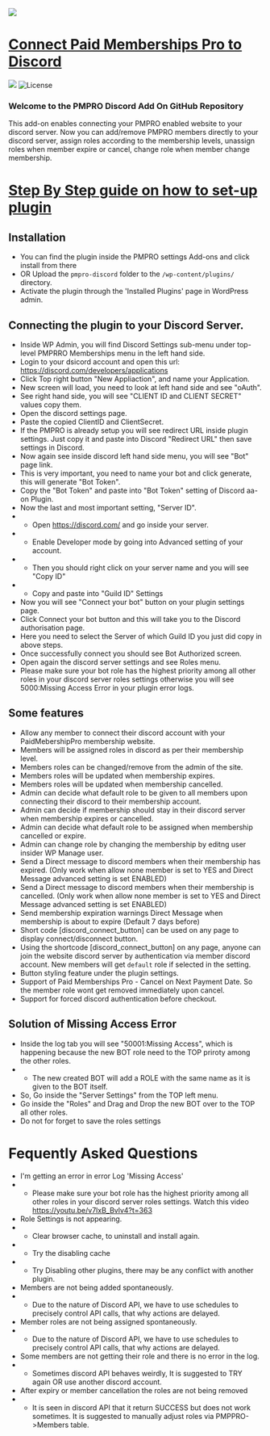 ![](https://www.expresstechsoftwares.com/wp-content/uploads/paidmembershippro_discord_addon_banner.png)

# [Connect Paid Memberships Pro to Discord](https://www.expresstechsoftwares.com/step-by-step-documentation-guide-on-how-to-connect-pmpro-and-discord-server-using-discord-addon/) #
![](https://img.shields.io/badge/build-passing-green) ![License](https://img.shields.io/badge/license-GPL--2.0%2B-red.svg)

### Welcome to the PMPRO Discord Add On GitHub Repository

This add-on enables connecting your PMPRO enabled website to your discord server. Now you can add/remove PMPRO members directly to your discord server, assign roles according to the membership levels, unassign roles when member expire or cancel, change role when member change membership.

# [Step By Step guide on how to set-up plugin](https://www.expresstechsoftwares.com/step-by-step-documentation-guide-on-how-to-connect-pmpro-and-discord-server-using-discord-addon/)


## Installation
- You can find the plugin inside the PMPRO settings Add-ons and click install from there
- OR Upload the `pmpro-discord` folder to the `/wp-content/plugins/` directory.
- Activate the plugin through the 'Installed Plugins' page in WordPress admin.

## Connecting the plugin to your Discord Server.
- Inside WP Admin, you will find Discord Settings sub-menu under top-level PMPRRO Memberships menu in the left hand side.
- Login to your dsicord account and open this url: https://discord.com/developers/applications
- Click Top right button "New Appliaction", and name your Application.
- New screen will load, you need to look at left hand side and see "oAuth".
- See right hand side, you will see "CLIENT ID and CLIENT SECRET" values copy them.
- Open the discord settings page.
- Paste the copied ClientID and ClientSecret.
- If the PMPRO is already setup you will see redirect URL inside plugin settings. Just copy it and paste into Discord "Redirect URL" then save settings in Discord.
- Now again see inside discord left hand side menu, you will see "Bot" page link.
- This is very important, you need to name your bot and click generate, this will generate "Bot Token".
- Copy the "Bot Token" and paste into "Bot Token" setting of Discord aa-on Plugin.
- Now the last and most important setting, "Server ID".
- - Open https://discord.com/ and go inside your server.
- - Enable Developer mode by going into Advanced setting of your account.
- - Then you should right click on your server name and you will see "Copy ID"
- - Copy and paste into "Guild ID" Settings
- Now you will see "Connect your bot" button on your plugin settings page.
- Click Connect your bot button and this will take you to the Discord authorisation page.
- Here you need to select the Server of which Guild ID you just did copy in above steps.
- Once successfully connect you should see Bot Authorized screen.
- Open again the discord server settings and see Roles menu.
- Please make sure your bot role has the highest priority among all other roles in your discord server roles settings otherwise you will see 5000:Missing Access Error in your plugin error logs.

## Some features
- Allow any member to connect their discord account with your PaidMebershipPro membership website.
- Members will be assigned roles in discord as per their membership level.
- Members roles can be changed/remove from the admin of the site.
- Members roles will be updated when membership expires.
- Members roles will be updated when membership cancelled.
- Admin can decide what default role to be given to all members upon connecting their discord to their membership account.
- Admin can decide if membership should stay in their discord server when membership expires or cancelled.
- Admin can decide what default role to be assigned when membership cancelled or expire.
- Admin can change role by changing the membership by editng user insider WP Manage user.
- Send a Direct message to discord members when their membership has expired. (Only work when allow none member is set to YES and Direct Message advanced setting is set ENABLED)
- Send a Direct message to discord members when their membership is cancelled. (Only work when allow none member is set to YES and Direct Message advanced setting is set ENABLED)
- Send membership expiration warnings Direct Message when membership is about to expire (Default 7 days before)
- Short code [discord_connect_button] can be used on any page to display connect/disconnect button.
- Using the shortcode [discord_connect_button] on any page, anyone can join the website discord server by authentication via member discord account. New members will get `default` role if selected in the setting.
- Button styling feature under the plugin settings.
- Support of Paid Memberships Pro - Cancel on Next Payment Date. So the member role wont get removed immediately upon cancel.
- Support for forced discord authentication before checkout.

## Solution of Missing Access Error
- Inside the log tab you will see "50001:Missing Access", which is happening because the new BOT role need to the TOP priroty among the other roles.
- - The new created BOT will add a ROLE with the same name as it is given to the BOT itself.
- So, Go inside the "Server Settings" from the TOP left menu.
- Go inside the "Roles" and Drag and Drop the new BOT over to the TOP all other roles.
- Do not for forget to save the roles settings

# Fequently Asked Questions
- I'm getting an error in error Log 'Missing Access'
- - Please make sure your bot role has the highest priority among all other roles in your discord server roles settings. Watch this video https://youtu.be/v7lxB_Bvlv4?t=363
- Role Settings is not appearing.
- - Clear browser cache, to uninstall and install again.
- - Try the disabling cache
- - Try Disabling other plugins, there may be any conflict with another plugin.
- Members are not being added spontaneously. 
- - Due to the nature of Discord API, we have to use schedules to precisely control API calls, that why actions are delayed. 
- Member roles are not being assigned spontaneously.
- - Due to the nature of Discord API, we have to use schedules to precisely control API calls, that why actions are delayed. 
- Some members are not getting their role and there is no error in the log.
- - Sometimes discord API behaves weirdly, It is suggested to TRY again OR use another discord account.
- After expiry or member cancellation the roles are not being removed
- - It is seen in discord API that it return SUCCESS but does not work sometimes. It is suggested to manually adjust roles via PMPPRO->Members table.
